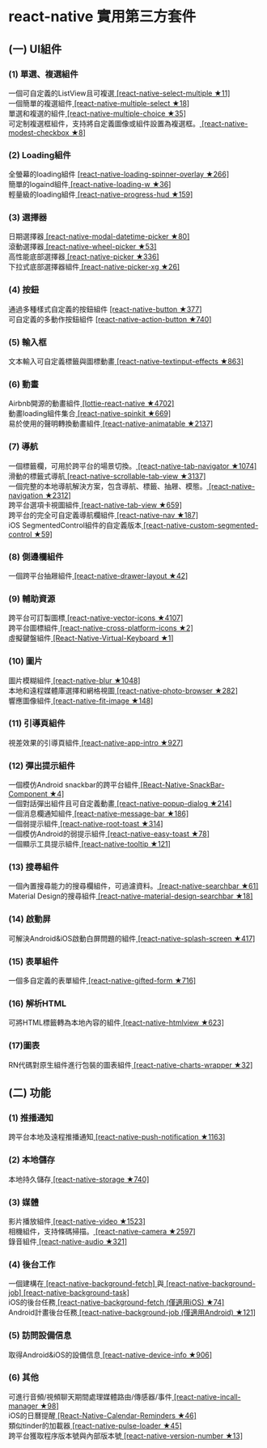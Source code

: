 # react-native 實用第三方套件 #

## (一) UI組件 ##
### (1) 單選、複選組件 ###
一個可自定義的ListView且可複選[ [react-native-select-multiple ★11] ](https://github.com/tableflip/react-native-select-multiple) </br>
一個簡單的複選組件[ [react-native-multiple-select ★18] ](https://github.com/toystars/react-native-multiple-select)</br>
單選和複選的組件[ [react-native-multiple-choice ★35] ](https://github.com/d-a-n/react-native-multiple-choice)</br>
可定制複選框組件，支持將自定義圖像或組件設置為複選框。[ [react-native-modest-checkbox ★8] ](https://github.com/tiaanduplessis/react-native-modest-checkbox)

### (2) Loading組件 ###
全螢幕的loading組件 [ [react-native-loading-spinner-overlay ★266] ](https://github.com/niftylettuce/react-native-loading-spinner-overlay)</br>
簡單的logaind組件[ [react-native-loading-w ★36] ](https://github.com/wenxucheng/react-native-loading-w)</br>
輕量級的loading組件[ [react-native-progress-hud ★159]](https://github.com/naoufal/react-native-progress-hud)

### (3) 選擇器 ###
日期選擇器[ [react-native-modal-datetime-picker ★80] ](https://github.com/mmazzarolo/react-native-modal-datetime-picker)</br>
滾動選擇器[ [react-native-wheel-picker ★53] ](https://github.com/lesliesam/react-native-wheel-picker)</br>
高性能底部選擇器[ [react-native-picker ★336] ](https://github.com/beefe/react-native-picker)</br>
下拉式底部選擇器組件[ [react-native-picker-xg ★26] ](https://github.com/xgfe/react-native-picker-xg)

### (4) 按鈕 ###
通過多種樣式自定義的按鈕組件 [ [react-native-button ★377] ](https://github.com/APSL/react-native-button)</br>
可自定義的多動作按鈕組件 [ [react-native-action-button ★740] ](https://github.com/mastermoo/react-native-action-button)

### (5) 輸入框 ###
文本輸入可自定義標籤與圖標動畫[ [react-native-textinput-effects ★863] ](https://github.com/halilb/react-native-textinput-effects)

### (6) 動畫 ###
Airbnb開源的動畫組件[ [lottie-react-native ★4702] ](https://github.com/airbnb/lottie-react-native)</br>
動畫loading組件集合[ [react-native-spinkit ★669] ](https://github.com/maxs15/react-native-spinkit)</br>
易於使用的聲明轉換動畫組件[ [react-native-animatable ★2137] ](https://github.com/oblador/react-native-animatable)

### (7) 導航 ###
一個標籤欄，可用於跨平台的場景切換。[ [react-native-tab-navigator ★1074] ](https://github.com/exponent/react-native-tab-navigator)</br>
滑動的標籤式導航[ [react-native-scrollable-tab-view ★3137] ](https://github.com/skv-headless/react-native-scrollable-tab-view)</br>
一個完整的本地導航解決方案，包含導航、標籤、抽屜、模態。[ [react-native-navigation ★2312] ](https://github.com/wix/react-native-navigation)</br>
跨平台選項卡視圖組件[ [react-native-tab-view ★659] ](https://github.com/react-native-community/react-native-tab-view)</br>
跨平台的完全可自定義導航欄組件[ [react-native-nav ★187] ](https://github.com/jineshshah36/react-native-nav)</br>
iOS SegmentedControl組件的自定義版本[ [react-native-custom-segmented-control ★59] ](https://github.com/wix/react-native-custom-segmented-control)

### (8) 側邊欄組件 ###
一個跨平台抽屜組件[ [react-native-drawer-layout ★42] ](https://github.com/react-native-community/react-native-drawer-layout)

### (9) 輔助資源 ###
跨平台可訂製圖標[ [react-native-vector-icons ★4107] ](https://github.com/oblador/react-native-vector-icons)</br>
跨平台圖標組件[ [react-native-cross-platform-icons ★2] ](https://github.com/dwicao/react-native-cross-platform-icons)</br>
虛擬鍵盤組件[ [React-Native-Virtual-Keyboard ★1] ](https://github.com/nshaposhnik/React-Native-Virtual-Keyboard)

### (10) 圖片 ###
圖片模糊組件[ [react-native-blur ★1048] ](https://github.com/react-native-community/react-native-blur)</br>
本地和遠程媒體庫選擇和網格視圖[ [react-native-photo-browser ★282] ](https://github.com/halilb/react-native-photo-browser)</br>
響應圖像組件[ [react-native-fit-image ★148] ](https://github.com/huiseoul/react-native-fit-image)

### (11) 引導頁組件 ###
視差效果的引導頁組件[ [react-native-app-intro ★927] ](https://github.com/FuYaoDe/react-native-app-intro)

### (12) 彈出提示組件 ###
一個模仿Android snackbar的跨平台組件[ [React-Native-SnackBar-Component ★4] ](https://github.com/SiDevesh/React-Native-SnackBar-Component)</br>
一個對話彈出組件且可自定義動畫[ [react-native-popup-dialog ★214] ](https://github.com/jacklam718/react-native-popup-dialog)</br>
一個消息欄通知組件[ [react-native-message-bar ★186] ](https://github.com/KBLNY/react-native-message-bar)</br>
一個弱提示組件[ [react-native-root-toast ★314] ](https://github.com/magicismight/react-native-root-toast)</br> 
一個模仿Android的弱提示組件[ [react-native-easy-toast ★78] ](https://github.com/crazycodeboy/react-native-easy-toast)</br>
一個顯示工具提示組件[ [react-native-tooltip ★121] ](https://github.com/chirag04/react-native-tooltip)

### (13) 搜尋組件 ###
一個內置搜尋能力的搜尋欄組件，可過濾資料。[ [react-native-searchbar ★61] ](https://github.com/localz/react-native-searchbar)</br>
Material Design的搜尋組件[ [react-native-material-design-searchbar ★18] ](https://github.com/ananddayalan/react-native-material-design-searchbar)

### (14) 啟動屏 ###
可解決Android&iOS啟動白屏問題的組件[ [react-native-splash-screen ★417] ](https://github.com/crazycodeboy/react-native-splash-screen/blob/master/README.zh.md)

### (15) 表單組件 ###
一個多自定義的表單組件[ [react-native-gifted-form ★716] ](https://github.com/FaridSafi/react-native-gifted-form)

### (16) 解析HTML ###
可將HTML標籤轉為本地內容的組件[ [react-native-htmlview ★623] ](https://github.com/jsdf/react-native-htmlview)

### (17)圖表 ###
RN代碼對原生組件進行包裝的圖表組件[ [react-native-charts-wrapper ★32] ](https://github.com/wuxudong/react-native-charts-wrapper)

## (二) 功能 ##
### (1) 推播通知 ###
跨平台本地及遠程推播通知[ [react-native-push-notification ★1163] ](https://github.com/zo0r/react-native-push-notification)

### (2) 本地儲存 ###
本地持久儲存[ [react-native-storage ★740] ](https://github.com/sunnylqm/react-native-storage/blob/master/README-CHN.md)

### (3) 媒體 ###
影片播放組件[ [react-native-video ★1523] ](https://github.com/react-native-community/react-native-video)</br>
相機組件，支持條碼掃描。[ [react-native-camera ★2597] ](https://github.com/lwansbrough/react-native-camera)</br>
錄音組件[ [react-native-audio ★321] ](https://github.com/jsierles/react-native-audio)

### (4) 後台工作 ###
一個建構在[ [react-native-background-fetch] ](https://github.com/transistorsoft/react-native-background-fetch)與[ [react-native-background-job] ](https://github.com/vikeri/react-native-background-job)[ [react-native-background-task] ](https://www.npmjs.com/package/react-native-background-task)</br>
iOS的後台任務[ [react-native-background-fetch (僅適用iOS) ★74] ](https://github.com/transistorsoft/react-native-background-fetch)</br>
Android計畫後台任務[ [react-native-background-job (僅適用Android) ★121] ](https://github.com/vikeri/react-native-background-job)

### (5) 訪問設備信息 ###
取得Android&iOS的設備信息[ [react-native-device-info ★906] ](https://github.com/rebeccahughes/react-native-device-info)

### (6) 其他 ###
可進行音頻/視頻聊天期間處理媒體路由/傳感器/事件[ [react-native-incall-manager ★98] ](https://github.com/zxcpoiu/react-native-incall-manager)</br>
iOS的日曆提醒[ [React-Native-Calendar-Reminders ★46] ](https://github.com/wmcmahan/React-Native-Calendar-Reminders)</br>
類似tinder的加載器[ [react-native-pulse-loader ★45] ](https://github.com/mastermoo/react-native-pulse-loader)</br>
跨平台獲取程序版本號與內部版本號[ [react-native-version-number ★13] ](https://github.com/APSL/react-native-version-number)